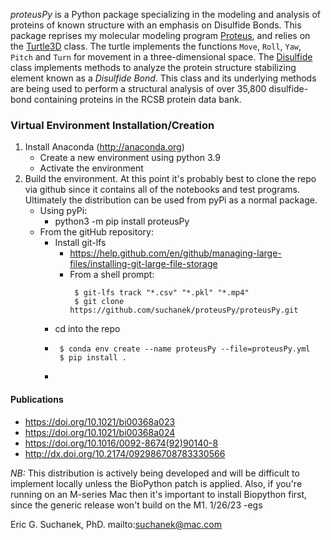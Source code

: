 *proteusPy* is a Python package specializing in the modeling and analysis of proteins of known structure with an emphasis on Disulfide Bonds. This package reprises my molecular modeling program [Proteus](https://doi.org/10.1021/bi00368a023), and relies on the [Turtle3D](https://suchanek.github.io/proteusPy/proteusPy/turtle3D.html) class. The turtle implements the functions ``Move``, ``Roll``, ``Yaw``, ``Pitch`` and ``Turn`` for movement in a three-dimensional space. The [Disulfide](https://suchanek.github.io/proteusPy/proteusPy/Disulfide.html) class implements methods to analyze the protein structure stabilizing element known as a *Disulfide Bond*. This class and its underlying methods are being used to perform a structural analysis of over 35,800 disulfide-bond containing proteins in the RCSB protein data bank.

### Virtual Environment Installation/Creation

1. Install Anaconda (<http://anaconda.org>)
   - Create a new environment using python 3.9
   - Activate the environment
2. Build the environment. At this point it's probably best to clone the repo via github since it contains all
   of the notebooks and test programs. Ultimately the distribution can be used from pyPi as a normal
   package.
   - Using pyPi:
     - python3 -m pip install proteusPy
   - From the gitHub repository:
     - Install git-lfs
       - https://help.github.com/en/github/managing-large-files/installing-git-large-file-storage
       - From a shell prompt: 
         ```
          $ git-lfs track "*.csv" "*.pkl" "*.mp4"
          $ git clone https://github.com/suchanek/proteusPy/proteusPy.git
         ```
     - cd into the repo
     - ```
        $ conda env create --name proteusPy --file=proteusPy.yml
        $ pip install .
       ```
     - 
  

#### Publications
* https://doi.org/10.1021/bi00368a023
* https://doi.org/10.1021/bi00368a024
* https://doi.org/10.1016/0092-8674(92)90140-8
* http://dx.doi.org/10.2174/092986708783330566


*NB:* This distribution is actively being developed and will be difficult to implement locally unless the BioPython patch is applied. Also, if you're running on an M-series Mac then it's important to install Biopython first, since the generic release won't build on the M1. 1/26/23 -egs

Eric G. Suchanek, PhD. mailto:suchanek@mac.com

